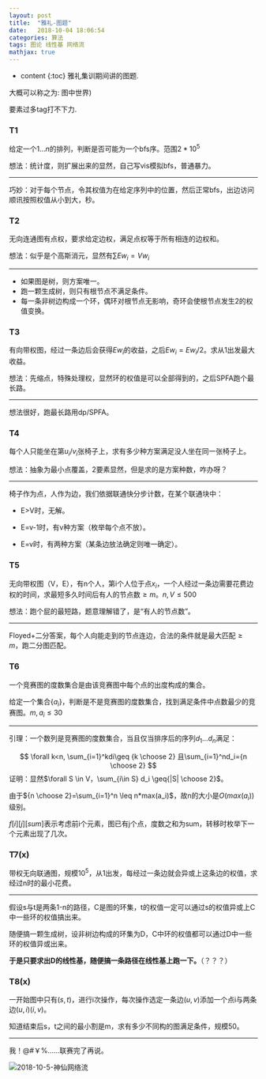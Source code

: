 ```yaml
---
layout: post
title:  "雅礼-图题"
date:   2018-10-04 18:06:54
categories: 算法
tags: 图论 线性基 网络流
mathjax: true
---
```

* content
{:toc}
雅礼集训期间讲的图题. 

大概可以称之为: 图中世界)

要素过多tag打不下力.

<!-- more -->

### T1

给定一个$1\dots n$的排列，判断是否可能为一个bfs序。范围$2*10^5$

想法：统计度，则扩展出来的显然，自己写vis模拟bfs，普通暴力。

---

巧妙：对于每个节点，令其权值为在给定序列中的位置，然后正常bfs，出边访问顺讯按照权值从小到大，秒。

### T2

无向连通图有点权，要求给定边权，满足点权等于所有相连的边权和。

想法：似乎是个高斯消元，显然有$\sum Ew_i=Vw_i$

---

* 如果图是树，则方案唯一。
* 跑一颗生成树，则只有根节点不满足条件。
* 每一条非树边构成一个环，偶环对根节点无影响，奇环会使根节点发生2的权值变换。
### T3

有向带权图，经过一条边后会获得$Ew_i$的收益，之后$Ew_i=Ew_i/2$。求从1出发最大收益。

想法：先缩点，特殊处理权，显然环的权值是可以全部得到的，之后SPFA跑个最长路。

---

想法很好，跑最长路用dp/SPFA。

### T4

每个人只能坐在第$u_i/v_i$张椅子上，求有多少种方案满足没人坐在同一张椅子上。

想法：抽象为最小点覆盖，2要素显然，但是求的是方案种数，咋办呀？

---

椅子作为点，人作为边，我们依据联通快分步计数，在某个联通块中：

* E>V时，无解。

* E=v-1时，有v种方案（枚举每个点不放）。

* E=v时，有两种方案（某条边放法确定则唯一确定）。

### T5

无向带权图（V，E），有n个人，第i个人位于点$x_i$，一个人经过一条边需要花费边权的时间，求最短多久时间后有人的节点数$\geq m$。$n, V\leq500$

想法：跑个屁的最短路，题意理解错了，是“有人的节点数”。

---

Floyed+二分答案，每个人向能走到的节点连边，合法的条件就是最大匹配$\geq m$，跑二分图匹配。

### T6

一个竞赛图的度数集合是由该竞赛图中每个点的出度构成的集合。

给定一个集合{$a_i$}，判断是不是竞赛图的度数集合，找到满足条件中点数最少的竞赛图。$m,a_i\leq30$

---

引理：一个数列是竞赛图的度数集合，当且仅当排序后的序列$d_1\dots d_n$满足：

$$
\forall k<n, \sum_{i=1}^kdi\geq {k \choose 2} 且\sum_{i=1}^nd_i={n \choose 2}
$$
证明：显然$\forall S \in V，\sum_{i\in S} d_i \geq{|S| \choose 2}$。

由于${n \choose 2}=\sum_{i=1}^n \leq n*max(a_i)$，故n的大小是$O(max(a_i))$级别。

$f[i][j][sum]$表示考虑前i个元素，图已有j个点，度数之和为sum，转移时枚举下一个元素出现了几次。

### T7(x)

带权无向联通图，规模$10^5$，从1出发，每经过一条边就会异或上这条边的权值，求经过n时的最小花费。

---

假设s与t是两条1-n的路径，C是图的环集，t的权值一定可以通过s的权值异或上C中一些环的权值搞出来。

随便搞一颗生成树，设非树边构成的环集为D，C中环的权值都可以通过D中一些环的权值异或出来。

**于是只要求出D的线性基，随便搞一条路径在线性基上跑一下。**（？？？）

### T8(x)

一开始图中只有$(s,t)$，进行i次操作，每次操作选定一条边$(u,v)$添加一个点i与两条边$(u,i)$$(i,v)$。

知道结束后s，t之间的最小割是m，求有多少不同构的图满足条件，规模50。

---

我！@#￥%……联赛完了再说。

![2018-10-5-神仙网络流](C:\lrishu.github.io\pic\2018-10-5-神仙网络流.png)